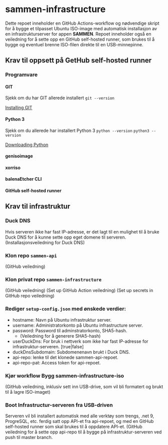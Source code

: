 # sammen-infrastructure
Dette repoet inneholder en GitHub Actions-workflow og nødvendige skript for å bygge et tilpasset Ubuntu ISO-image med automatisk installasjon av en infrastrukturserver for appen **SAMMEN**.
Repoet inneholder også en veiledning for å sette opp en GitHub self-hosted runner, som brukes til å bygge og eventuel brenne ISO-filen direkte til en USB-minnepinne.

## Krav til oppsett på GetHub self-hosted runner

### Programvare

#### GIT
Sjekk om du har GIT allerede installert
```git --version```

[Installing GIT](https://git-scm.com/book/en/v2/Getting-Started-Installing-Git)

#### Python 3
Sjekk om du allerede har installert Python 3 
```python --version```
```python3 --version```

[Downloading Python](https://www.python.org/downloads/)

#### genisoimage
#### xorriso
#### balenaEtcher CLI
#### GitHub self-hosted runner

## Krav til infrastruktur

### Duck DNS
Hvis serveren ikke har fast IP-adresse, er det lagt til en mulighet til å bruke Duck DNS for å kunne sette opp eget domene til serveren.
(Installasjonsveiledning for Duck DNS)

### Klon repo ```sammen-api```
(GitHub veiledning)

### Klon privat repo ```sammen-infrastructure```
(GitHub veiledning)
(Set up GitHub Action veiledning)
(Set up secrets in GitHub repo veiledning)

### Rediger `setup-config.json` med ønskede verdier:
- hostname: Navn på Ubuntu infrastruktur server.
- username: Administratorkonto på Ubuntu infrastructure server.
- password: Password til adminstratorkonto, SHA5-hash.
  - (Veiledning for å generere SHA5-hash)
- userDuckDns: For bruk i nettverk som ikke har fast IP-adresse for infrastruktur-serveren. [true|false]
- duckDnsSubdomain: Subdomenenavn brukt i Duck DNS.
- api-repo: lenke til det klonede sammen-api-repoet.
- api-repo-pat: Access token for api-repoet.

### Kjør workflow Bygg sammen-infrastructure-iso
(GitHub veiledning, inklusiv sett inn USB-drive, som vil bli formatert og brukt til å lagre ISO-imaget)

### Boot Infrastructur-serveren fra USB-driven
Serveren vil bli installert automatisk med alle verktøy som trengs, .net 9, ProgreSQL, etc. ferdig satt opp API-et fra api-repoet, og med en GitHub self-hosted runner som skal brukes til å oppdatere API-et.
(GitHub veiledning for å sette opp api-repo til å bygge på infrastruktur-serveren ved push til master branch.
